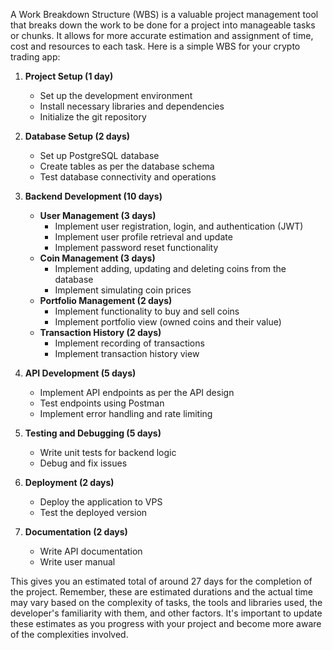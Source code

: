 A Work Breakdown Structure (WBS) is a valuable project management tool that breaks down the work to be done for a project into manageable tasks or chunks. It allows for more accurate estimation and assignment of time, cost and resources to each task. Here is a simple WBS for your crypto trading app:

1. **Project Setup (1 day)**
   - Set up the development environment
   - Install necessary libraries and dependencies
   - Initialize the git repository

2. **Database Setup (2 days)**
   - Set up PostgreSQL database
   - Create tables as per the database schema
   - Test database connectivity and operations

3. **Backend Development (10 days)**
   - **User Management (3 days)**
     - Implement user registration, login, and authentication (JWT)
     - Implement user profile retrieval and update
     - Implement password reset functionality
   - **Coin Management (3 days)**
     - Implement adding, updating and deleting coins from the database
     - Implement simulating coin prices
   - **Portfolio Management (2 days)**
     - Implement functionality to buy and sell coins
     - Implement portfolio view (owned coins and their value)
   - **Transaction History (2 days)**
     - Implement recording of transactions
     - Implement transaction history view

4. **API Development (5 days)**
   - Implement API endpoints as per the API design
   - Test endpoints using Postman
   - Implement error handling and rate limiting

5. **Testing and Debugging (5 days)**
   - Write unit tests for backend logic
   - Debug and fix issues

6. **Deployment (2 days)**
   - Deploy the application to VPS
   - Test the deployed version

7. **Documentation (2 days)**
   - Write API documentation
   - Write user manual

This gives you an estimated total of around 27 days for the completion of the project. Remember, these are estimated durations and the actual time may vary based on the complexity of tasks, the tools and libraries used, the developer's familiarity with them, and other factors. It's important to update these estimates as you progress with your project and become more aware of the complexities involved.